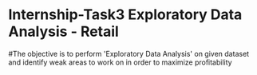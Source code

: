 # Internship-Task3 Exploratory Data Analysis - Retail
#The objective is to perform 'Exploratory Data Analysis' on given dataset and identify weak areas to work on in order to maximize profitability
